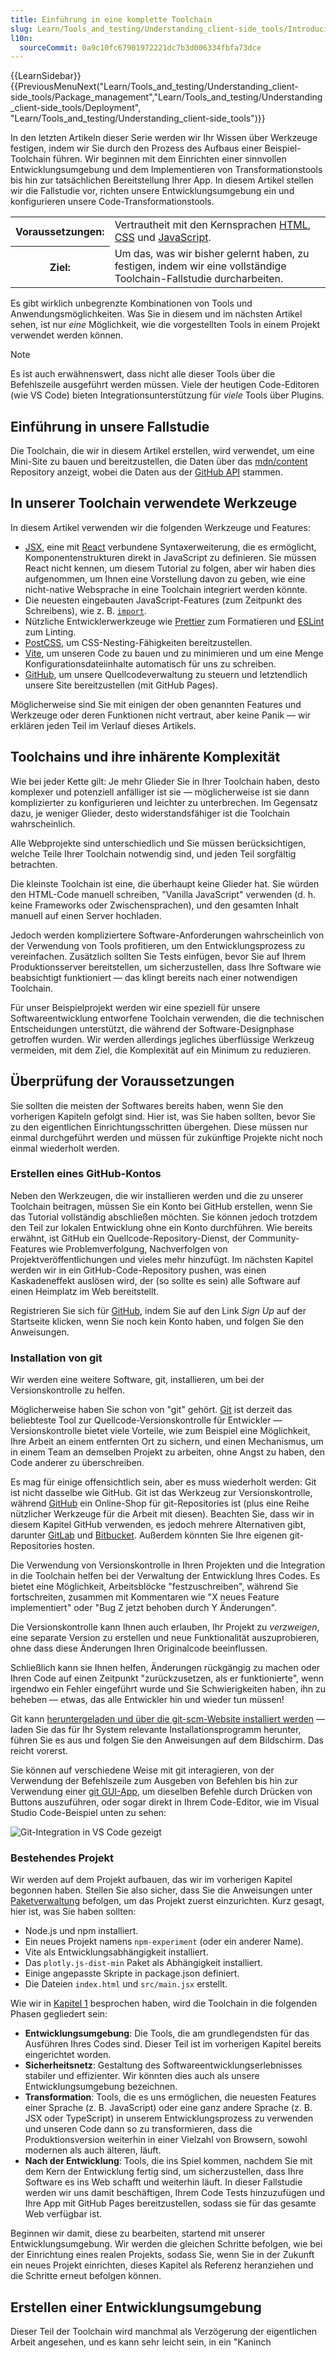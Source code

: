 ```yaml
---
title: Einführung in eine komplette Toolchain
slug: Learn/Tools_and_testing/Understanding_client-side_tools/Introducing_complete_toolchain
l10n:
  sourceCommit: 0a9c10fc67901972221dc7b3d006334fbfa73dce
---
```


{{LearnSidebar}}{{PreviousMenuNext("Learn/Tools_and_testing/Understanding_client-side_tools/Package_management","Learn/Tools_and_testing/Understanding_client-side_tools/Deployment", "Learn/Tools_and_testing/Understanding_client-side_tools")}}

In den letzten Artikeln dieser Serie werden wir Ihr Wissen über Werkzeuge festigen, indem wir Sie durch den Prozess des Aufbaus einer Beispiel-Toolchain führen. Wir beginnen mit dem Einrichten einer sinnvollen Entwicklungsumgebung und dem Implementieren von Transformationstools bis hin zur tatsächlichen Bereitstellung Ihrer App. In diesem Artikel stellen wir die Fallstudie vor, richten unsere Entwicklungsumgebung ein und konfigurieren unsere Code-Transformationstools.

<table>
  <tbody>
    <tr>
      <th scope="row">Voraussetzungen:</th>
      <td>
        Vertrautheit mit den Kernsprachen <a href="/de/docs/Learn/HTML">HTML</a>,
        <a href="/de/docs/Learn/CSS">CSS</a> und
        <a href="/de/docs/Learn/JavaScript">JavaScript</a>.
      </td>
    </tr>
    <tr>
      <th scope="row">Ziel:</th>
      <td>
        Um das, was wir bisher gelernt haben, zu festigen, indem wir eine vollständige
        Toolchain-Fallstudie durcharbeiten.
      </td>
    </tr>
  </tbody>
</table>

Es gibt wirklich unbegrenzte Kombinationen von Tools und Anwendungsmöglichkeiten. Was Sie in diesem und im nächsten Artikel sehen, ist nur _eine_ Möglichkeit, wie die vorgestellten Tools in einem Projekt verwendet werden können.

> [!NOTE]
> Es ist auch erwähnenswert, dass nicht alle dieser Tools über die Befehlszeile ausgeführt werden müssen. Viele der heutigen Code-Editoren (wie VS Code) bieten Integrationsunterstützung für _viele_ Tools über Plugins.

## Einführung in unsere Fallstudie

Die Toolchain, die wir in diesem Artikel erstellen, wird verwendet, um eine Mini-Site zu bauen und bereitzustellen, die Daten über das [mdn/content](https://github.com/mdn/content) Repository anzeigt, wobei die Daten aus der [GitHub API](https://docs.github.com/en/rest/metrics/community) stammen.

## In unserer Toolchain verwendete Werkzeuge

In diesem Artikel verwenden wir die folgenden Werkzeuge und Features:

- [JSX](https://react.dev/learn/writing-markup-with-jsx), eine mit [React](https://react.dev/) verbundene Syntaxerweiterung, die es ermöglicht, Komponentenstrukturen direkt in JavaScript zu definieren. Sie müssen React nicht kennen, um diesem Tutorial zu folgen, aber wir haben dies aufgenommen, um Ihnen eine Vorstellung davon zu geben, wie eine nicht-native Websprache in eine Toolchain integriert werden könnte.
- Die neuesten eingebauten JavaScript-Features (zum Zeitpunkt des Schreibens), wie z. B. [`import`](/de/docs/Web/JavaScript/Reference/Statements/import).
- Nützliche Entwicklerwerkzeuge wie [Prettier](https://prettier.io/) zum Formatieren und [ESLint](https://eslint.org/) zum Linting.
- [PostCSS](https://postcss.org/), um CSS-Nesting-Fähigkeiten bereitzustellen.
- [Vite](https://vitejs.dev/), um unseren Code zu bauen und zu minimieren und um eine Menge Konfigurationsdateiinhalte automatisch für uns zu schreiben.
- [GitHub](/de/docs/Learn/Tools_and_testing/GitHub), um unsere Quellcodeverwaltung zu steuern und letztendlich unsere Site bereitzustellen (mit GitHub Pages).

Möglicherweise sind Sie mit einigen der oben genannten Features und Werkzeuge oder deren Funktionen nicht vertraut, aber keine Panik — wir erklären jeden Teil im Verlauf dieses Artikels.

## Toolchains und ihre inhärente Komplexität

Wie bei jeder Kette gilt: Je mehr Glieder Sie in Ihrer Toolchain haben, desto komplexer und potenziell anfälliger ist sie — möglicherweise ist sie dann komplizierter zu konfigurieren und leichter zu unterbrechen. Im Gegensatz dazu, je weniger Glieder, desto widerstandsfähiger ist die Toolchain wahrscheinlich.

Alle Webprojekte sind unterschiedlich und Sie müssen berücksichtigen, welche Teile Ihrer Toolchain notwendig sind, und jeden Teil sorgfältig betrachten.

Die kleinste Toolchain ist eine, die überhaupt keine Glieder hat. Sie würden den HTML-Code manuell schreiben, "Vanilla JavaScript" verwenden (d. h. keine Frameworks oder Zwischensprachen), und den gesamten Inhalt manuell auf einen Server hochladen.

Jedoch werden kompliziertere Software-Anforderungen wahrscheinlich von der Verwendung von Tools profitieren, um den Entwicklungsprozess zu vereinfachen. Zusätzlich sollten Sie Tests einfügen, bevor Sie auf Ihrem Produktionsserver bereitstellen, um sicherzustellen, dass Ihre Software wie beabsichtigt funktioniert — das klingt bereits nach einer notwendigen Toolchain.

Für unser Beispielprojekt werden wir eine speziell für unsere Softwareentwicklung entworfene Toolchain verwenden, die die technischen Entscheidungen unterstützt, die während der Software-Designphase getroffen wurden. Wir werden allerdings jegliches überflüssige Werkzeug vermeiden, mit dem Ziel, die Komplexität auf ein Minimum zu reduzieren.

## Überprüfung der Voraussetzungen

Sie sollten die meisten der Softwares bereits haben, wenn Sie den vorherigen Kapiteln gefolgt sind. Hier ist, was Sie haben sollten, bevor Sie zu den eigentlichen Einrichtungsschritten übergehen. Diese müssen nur einmal durchgeführt werden und müssen für zukünftige Projekte nicht noch einmal wiederholt werden.

### Erstellen eines GitHub-Kontos

Neben den Werkzeugen, die wir installieren werden und die zu unserer Toolchain beitragen, müssen Sie ein Konto bei GitHub erstellen, wenn Sie das Tutorial vollständig abschließen möchten. Sie können jedoch trotzdem den Teil zur lokalen Entwicklung ohne ein Konto durchführen. Wie bereits erwähnt, ist GitHub ein Quellcode-Repository-Dienst, der Community-Features wie Problemverfolgung, Nachverfolgen von Projektveröffentlichungen und vieles mehr hinzufügt. Im nächsten Kapitel werden wir in ein GitHub-Code-Repository pushen, was einen Kaskadeneffekt auslösen wird, der (so sollte es sein) alle Software auf einen Heimplatz im Web bereitstellt.

Registrieren Sie sich für [GitHub](https://github.com/), indem Sie auf den Link _Sign Up_ auf der Startseite klicken, wenn Sie noch kein Konto haben, und folgen Sie den Anweisungen.

### Installation von git

Wir werden eine weitere Software, git, installieren, um bei der Versionskontrolle zu helfen.

Möglicherweise haben Sie schon von "git" gehört. [Git](https://git-scm.com/) ist derzeit das beliebteste Tool zur Quellcode-Versionskontrolle für Entwickler — Versionskontrolle bietet viele Vorteile, wie zum Beispiel eine Möglichkeit, Ihre Arbeit an einem entfernten Ort zu sichern, und einen Mechanismus, um in einem Team an demselben Projekt zu arbeiten, ohne Angst zu haben, den Code anderer zu überschreiben.

Es mag für einige offensichtlich sein, aber es muss wiederholt werden: Git ist nicht dasselbe wie GitHub. Git ist das Werkzeug zur Versionskontrolle, während [GitHub](https://github.com/) ein Online-Shop für git-Repositories ist (plus eine Reihe nützlicher Werkzeuge für die Arbeit mit diesen). Beachten Sie, dass wir in diesem Kapitel GitHub verwenden, es jedoch mehrere Alternativen gibt, darunter [GitLab](https://about.gitlab.com/) und [Bitbucket](https://www.atlassian.com/software/bitbucket). Außerdem könnten Sie Ihre eigenen git-Repositories hosten.

Die Verwendung von Versionskontrolle in Ihren Projekten und die Integration in die Toolchain helfen bei der Verwaltung der Entwicklung Ihres Codes. Es bietet eine Möglichkeit, Arbeitsblöcke "festzuschreiben", während Sie fortschreiten, zusammen mit Kommentaren wie "X neues Feature implementiert" oder "Bug Z jetzt behoben durch Y Änderungen".

Die Versionskontrolle kann Ihnen auch erlauben, Ihr Projekt zu _verzweigen_, eine separate Version zu erstellen und neue Funktionalität auszuprobieren, ohne dass diese Änderungen Ihren Originalcode beeinflussen.

Schließlich kann sie Ihnen helfen, Änderungen rückgängig zu machen oder Ihren Code auf einen Zeitpunkt "zurückzusetzen, als er funktionierte", wenn irgendwo ein Fehler eingeführt wurde und Sie Schwierigkeiten haben, ihn zu beheben — etwas, das alle Entwickler hin und wieder tun müssen!

Git kann [heruntergeladen und über die git-scm-Website installiert werden](https://git-scm.com/downloads) — laden Sie das für Ihr System relevante Installationsprogramm herunter, führen Sie es aus und folgen Sie den Anweisungen auf dem Bildschirm. Das reicht vorerst.

Sie können auf verschiedene Weise mit git interagieren, von der Verwendung der Befehlszeile zum Ausgeben von Befehlen bis hin zur Verwendung einer [git GUI-App](https://git-scm.com/downloads/guis), um dieselben Befehle durch Drücken von Buttons auszuführen, oder sogar direkt in Ihrem Code-Editor, wie im Visual Studio Code-Beispiel unten zu sehen:

![Git-Integration in VS Code gezeigt](vscode-git.png)

### Bestehendes Projekt

Wir werden auf dem Projekt aufbauen, das wir im vorherigen Kapitel begonnen haben. Stellen Sie also sicher, dass Sie die Anweisungen unter [Paketverwaltung](/de/docs/Learn/Tools_and_testing/Understanding_client-side_tools/Package_management) befolgen, um das Projekt zuerst einzurichten. Kurz gesagt, hier ist, was Sie haben sollten:

- Node.js und npm installiert.
- Ein neues Projekt namens `npm-experiment` (oder ein anderer Name).
- Vite als Entwicklungsabhängigkeit installiert.
- Das `plotly.js-dist-min` Paket als Abhängigkeit installiert.
- Einige angepasste Skripte in package.json definiert.
- Die Dateien `index.html` und `src/main.jsx` erstellt.

Wie wir in [Kapitel 1](/de/docs/Learn/Tools_and_testing/Understanding_client-side_tools/Overview) besprochen haben, wird die Toolchain in die folgenden Phasen gegliedert sein:

- **Entwicklungsumgebung**: Die Tools, die am grundlegendsten für das Ausführen Ihres Codes sind. Dieser Teil ist im vorherigen Kapitel bereits eingerichtet worden.
- **Sicherheitsnetz**: Gestaltung des Softwareentwicklungserlebnisses stabiler und effizienter. Wir könnten dies auch als unsere Entwicklungsumgebung bezeichnen.
- **Transformation**: Tools, die es uns ermöglichen, die neuesten Features einer Sprache (z. B. JavaScript) oder eine ganz andere Sprache (z. B. JSX oder TypeScript) in unserem Entwicklungsprozess zu verwenden und unseren Code dann so zu transformieren, dass die Produktionsversion weiterhin in einer Vielzahl von Browsern, sowohl modernen als auch älteren, läuft.
- **Nach der Entwicklung**: Tools, die ins Spiel kommen, nachdem Sie mit dem Kern der Entwicklung fertig sind, um sicherzustellen, dass Ihre Software es ins Web schafft und weiterhin läuft. In dieser Fallstudie werden wir uns damit beschäftigen, Ihrem Code Tests hinzuzufügen und Ihre App mit GitHub Pages bereitzustellen, sodass sie für das gesamte Web verfügbar ist.

Beginnen wir damit, diese zu bearbeiten, startend mit unserer Entwicklungsumgebung. Wir werden die gleichen Schritte befolgen, wie bei der Einrichtung eines realen Projekts, sodass Sie, wenn Sie in der Zukunft ein neues Projekt einrichten, dieses Kapitel als Referenz heranziehen und die Schritte erneut befolgen können.

## Erstellen einer Entwicklungsumgebung

Dieser Teil der Toolchain wird manchmal als Verzögerung der eigentlichen Arbeit angesehen, und es kann sehr leicht sein, in ein "Kaninch
